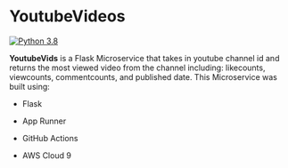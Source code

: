 # YoutubeVideos

[![Python 3.8](https://github.com/marlhakizi/YoutubeVids/actions/workflows/main.yml/badge.svg)](https://github.com/marlhakizi/YoutubeVids/actions/workflows/main.yml)



**YoutubeVids** is a Flask Microservice that takes in youtube channel id and returns the most viewed video from the channel including: likecounts, viewcounts, commentcounts, and published date.
This Microservice was built using:
- Flask

- App Runner

- GitHub Actions

- AWS Cloud 9
